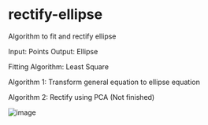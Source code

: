 # rectify-ellipse
Algorithm to fit and rectify ellipse

Input: Points
Output: Ellipse

Fitting Algorithm: Least Square

Algorithm 1: Transform general equation to ellipse equation

Algorithm 2: Rectify using PCA (Not finished)

![image](https://user-images.githubusercontent.com/27533949/153571703-060ad0fe-3ab5-40d0-a2b3-1cf90f8b1132.png)

